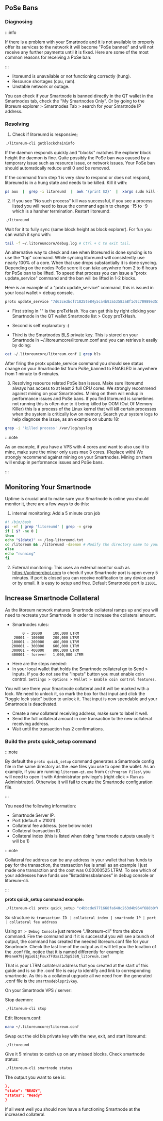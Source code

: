 ## PoSe Bans

### Diagnosing

:::info

If there is a problem with your Smartnode and it is not available to properly offer its services to the network it will become "PoSe banned" and will not receive any further payments until it is fixed. Here are some of the most common reasons for receiving a PoSe ban:

:::

- litoreumd is unavailable or not functioning correctly (hung).
- Resource shortages (cpu, ram).
- Unstable network or outage.

You can check if your Smartnode is banned directly in the QT wallet in the Smartnodes tab, check the "My Smartnodes Only". Or by going to the litoreum explorer > Smartnodes Tab > search for your Smartnode IP address.

### Resolving

1. Check if litoreumd is responsive;

```bash
./litoreum-cli getblockchaininfo
```

If the daemon responds quickly and "blocks" matches the explorer block height the daemon is fine. Quite possibly the PoSe ban was caused by a temporary issue such as resource issue, or network issues. Your PoSe ban should automatically reduce until 0 and be removed.

If the command from step 1 is very slow to respond or does not respond, litoreumd is in a hung state and needs to be killed. Kill it with:

```bash
ps aux  |  grep -i litoreumd  |  awk '{print $2}'  |  xargs sudo kill -15
```

2. If you see "No such process" kill was successful, if you see a process listed you will need to issue the command again to change -15 to -9 which is a harsher termination. Restart litoreumd:

```bash
./litoreumd
```

Wait for it to fully sync (same block height as block explorer). For fun you can watch it sync with:

```bash
tail -f ~/.litoreumcore/debug.log # Ctrl + C to exit tail.
```

An alternative way to check and see when litoreumd is done syncing is to use the "top" command. While syncing litoreumd will consistently use nearly 100% of a core. When that use drops substantially it is done syncing. Depending on the nodes PoSe score it can take anywhere from 2 to 6 hours for PoSe ban to be lifted. To speed that process you can issue a "protx update_service" command and the ban will be lifted in 1-2 blocks.

Here is an example of a "protx update_service" command, this is issued in your local wallet > debug console.

```bash
protx update_service "7d62ce3bcf71825te84y5ca4b93a53583a8f1c9c70989e351c0f470088729a83" "your.smartnode.ip:21001" "3808471d6e52fe3b683474075cdf50192babe3b38203187ec0cg18fg54e439a4"
```

- First string in "" is the proTxHash. You can get this by right clicking your Smartnode in the QT wallet Smartnode list > Copy proTxHash.

- Second is self explanatory :)

- Third is the Smartnodes BLS private key. This is stored on your Smartnode in ~/.litoreumcore/litoreum.conf and you can retrieve it easily by doing:

```bash
cat ~/.litoreumcore/litoreum.conf | grep bls
```

After firing the protx update_service command you should see status change on your Smartnode list from PoSe_banned to ENABLED in anywhere from 1 minute to 6 minutes.

3. Resolving resource related PoSe ban issues. Make sure litoreumd always has access to at least 2 full CPU cores. We strongly recommend against mining on your Smartnodes. Mining on them will endup in performance issues and PoSe bans. If you find litoreumd is sometimes not running this is often due to it being killed by OOM (Out Of Memory Killer) this is a process of the Linux kernel that will kill certain processes when the system is critically low on memory. Search your system logs to help diagnose the issue, as an example on ubuntu 18:

```bash
grep -i 'killed process' /var/log/syslog
```

:::note

As an example, if you have a VPS with 4 cores and want to also use it to mine, make sure the miner only uses max 3 cores. (Replace with) We strongly recommend against mining on your Smartnodes. Mining on them will endup in performance issues and PoSe bans.

:::

## Monitoring Your Smartnode

Uptime is crucial and to make sure your Smartnode is online you should monitor it, there are a few ways to do this:

1. internal monitoring: Add a 5 minute cron job

```bash
#! /bin/bash
ps -ef | grep "litoreumd" | grep -v grep
if [ $? -ne 0 ]
then
echo "$(date)" >> /log-litoreumd.txt
cd /litoreum && ./litoreumd -daemon # Modify the directory name to your own
else
echo "running"
fi
```
2. External monitoring: This uses an external monitor such as https://uptimerobot.com to check if your Smartnode port is open every 5 minutes. If port is closed you can receive notification to any device and or by email. It is easy to setup and free. Default Smartnode port is `21001`.

## Increase Smartnode Collateral

As the litoreum network matures Smartnode collateral ramps up and you will need to recreate your Smartnode in order to increase the collateral amount. 
- Smartnodes rules:
```
        0 - 20000     100,000 LTRM
    20001 - 100000    200,000 LTRM
   100001 - 200000    400,000 LTRM
   200001 - 300000    600,000 LTRM
   300001 - 400000    800,000 LTRM
   400001 - forever   1,000,000 LTRM
```
- Here are the steps needed:
- In your local wallet that holds the Smartnode collateral go to Send > Inputs. If you do not see the "Inputs" button you must enable coin control. `Settings > Options > Wallet > Enable coin control features`.

You will see there your Smartnode collateral and it will be marked with a lock. We need to unlock it, so mark the box for that input and click the "toggle lock state" button to unlock it. That input is now spendable and your Smartnode is deactivated.

- Create a new collateral receiving address, make sure to label it well.
- Send the full collateral amount in one transaction to the new collateral receiving address.
- Wait until the transaction has 2 confirmations.

### Build the protx quick_setup command

:::note

By default the `protx quick_setup` command generates a Smartnode config file in the same directory as the .exe files you use to open the wallet. As an example, if you are running `litoreum-qt.exe` from `C:\Program Files\` you will need to open it with Administrator privilege's (right click > Run as Administrator). Otherwise it will fail to create the Smartnode configuration file.

:::

You need the following information:

- Smartnode Server IP.
- Port (default = 21001)
- Collateral fee address. (see below note)
- Collateral transaction ID.
- Collateral index (this is listed when doing “smartnode outputs usually it will be 1)

:::note

Collateral fee address can be any address in your wallet that has funds to pay for the transaction, the transaction fee is small as an example I just made one transaction and the cost was 0.00000525 LTRM. To see which of your addresses have funds use "listaddressbalances” in debug console or litoreum-cli.

:::

**protx quick_setup command example:**
```bash
./litoreum-cli protx quick_setup "c4bbcde9771668fa640c263d4b964f688b0f039f7b684e715d92e4012369fea6" "1" "209.151.154.120:21001" "LFbWv94ZfueciwVVpHLMdqFayaXAS4sBxP"
```

So structure is: `transaction ID | collateral index | smartnode IP | port | collateral fee address`

Using `QT > Debug Console` just remove "./litoreum-cli" from the above command. Fire the command and if it is successful you will see a bunch of output, the command has created the needed litoreum.conf file for your Smartnode. Check the last line of the output as it will tell you the location of the .conf file, notice that it is named differently for example: `RMsneH79j9gioE1jFsuxTFUxaZ1JSp53SN_litoreum.conf`

That is your LTRM collateral address that you created at the start of this guide and is so the .conf file is easy to identify and link to corresponding smartnode. As this is a collateral upgrade all we need from the generated .conf file is the `smartnodeblsprivkey`.

On your Smartnode VPS / server:

Stop daemon:

```bash
./litoreum-cli stop
```

Edit litoreum.conf:

```bash
nano ~/.litoreumcore/litoreum.conf
```

Swap out the old bls private key with the new, exit, and start litoreumd:

```bash
./litoreumd
```

Give it 5 minutes to catch up on any missed blocks.
Check smartnode status:

```bash
./litoreum-cli smartnode status
```

The output you want to see is:

```json
},
"state": "READY",  
"status": "Ready" 
}
```

If all went well you should now have a functioning Smartnode at the increased collateral.
